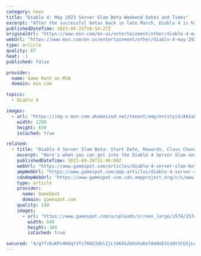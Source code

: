 ```yaml
---
category: news
title: "Diablo 4: May 2023 Server Slam Beta Weekend Dates and Times"
excerpt: "After the successful betas back in late March, Diablo 4 is having another beta weekend that will be in mid-May 2023 before the full release in June."
publishedDateTime: 2023-04-25T10:54:27Z
originalUrl: "https://www.msn.com/en-us/entertainment/other/diablo-4-may-2023-server-slam-beta-weekend-dates-and-times/ar-AA1ako1S"
webUrl: "https://www.msn.com/en-us/entertainment/other/diablo-4-may-2023-server-slam-beta-weekend-dates-and-times/ar-AA1ako1S"
type: article
quality: 87
heat: -1
published: false

provider:
  name: Game Rant on MSN
  domain: msn.com

topics:
  - Diablo 4

images:
  - url: "https://img-s-msn-com.akamaized.net/tenant/amp/entityid/AA1akAxu.img?h=630&w=1200&m=6&q=60&o=t&l=f&f=jpg"
    width: 1200
    height: 630
    isCached: true

related:
  - title: "Diablo 4 Server Slam Beta: Start Date, Rewards, Class Changes, And Everything We Know"
    excerpt: "Here's when you can get into the Diablo 4 Server Slam and see how the game has changed ahead of its full launch."
    publishedDateTime: 2023-04-26T11:46:00Z
    webUrl: "https://www.gamespot.com/articles/diablo-4-server-slam-beta-start-date-rewards-class-changes-and-everything-we-know/1100-6513606/"
    ampWebUrl: "https://www.gamespot.com/amp-articles/diablo-4-server-slam-beta-start-date-rewards-class-changes-and-everything-we-know/1100-6513606/"
    cdnAmpWebUrl: "https://www-gamespot-com.cdn.ampproject.org/c/s/www.gamespot.com/amp-articles/diablo-4-server-slam-beta-start-date-rewards-class-changes-and-everything-we-know/1100-6513606/"
    type: article
    provider:
      name: GameSpot
      domain: gamespot.com
    quality: 140
    images:
      - url: "https://www.gamespot.com/a/uploads/screen_large/1574/15746725/4128003-11.jpg"
        width: 640
        height: 360
        isCached: true

secured: "4/g7fcKuKPv4kKqtVYcT6KU3dUlZjLt86XkZmXshoKofA40oESto8tYCUSjLq/Eu7bm5jafp5DwdUQmegnDKYfZaiFaIlLf8kemcOzjthsYaB0FiX5CRnNLu1WhIAfNk2iW5iBGCeFZBADe1mqIFdYYwpbv/ku4x1DQJfIzhAwkGgkvYpNQ8hKwIGEToAOzq8dii8nn5n0F8Ul+aZgqNAFoIBsAYL/DmD9wHxsh+66qZ2htYwkbrwQhyzqKNT4+Y9K+h5uW+8AaLUf+lKLAO0Etx9vL+Lnj6CMzlJ0bCKChfwij0oWSiGRQ827umWuZ1gyr51eOAVK8XxxkCpeTYaKT1RIFGhZAyAlVHMEqaqns=;VviyxuXo+b+oTZTNzptDSQ=="
---
```


